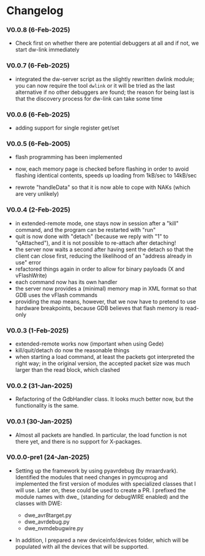 # Changelog

### V0.0.8 (6-Feb-2025)

- Check first on whether there are potential debuggers at all and if not, we start dw-link immediately

### V0.0.7 (6-Feb-2025)

- integrated the dw-server script as the slightly rewritten dwlink module; you can now require the tool `dwlink` or it will be tried as the last alternative if no other debuggers are found; the reason for being last is that the discovery process for dw-link can take some time

### V0.0.6 (6-Feb-2025)

- adding support for single register get/set

### V0.0.5 (6-Feb-2005)

- flash programming has been implemented
- now, each memory page is checked before flashing in order to avoid flashing identical contents, speeds up loading from 1kB/sec to 14kB/sec

- rewrote "handleData" so that it is now able to cope with NAKs (which are very unlikely)

### V0.0.4 (2-Feb-2025)

- in extended-remote mode, one stays now in session after a "kill"
  command, and the program can be restarted with "run"
- quit is now done with "detach" (because we reply with "1" to "qAttached"), and it is not possible to re-attach after detaching!
- the server now waits a second after having sent the detach so that
  the client can close first, reducing the likelihood of an "address
  already in use" error
- refactored things again in order to allow for binary payloads (X and
  vFlashWrite)
- each command now has its own handler
- the server now provides a (minimal) memory map in XML format so that GDB uses
  the vFlash commands
- providing the map means, however, that we now have to pretend to use hardware
  breakpoints, because GDB believes that flash memory is read-only

### V0.0.3 (1-Feb-2025)

- extended-remote works now (important when using Gede)
- kill/quit/detach do now the reasonable things
- when starting a load command, at least the packets got interpreted
  the right way; in the original version, the accepted packet size was
  much larger than the read block, which clashed

### V0.0.2 (31-Jan-2025)

- Refactoring of the GdbHandler class. It looks much better now, but the functionality is the same. 

### V0.0.1 (30-Jan-2025)

- Almost all packets are handled. In particular, the load function is not there yet, and there is no support for X-packages.

### V0.0.0-pre1 (24-Jan-2025)

- Setting up the framework by using pyavrdebug (by mraardvark). Identified the modules that need changes in pymcuprog and implemented the first version of modules with specialized classes that I will use. Later on, these could be used to create a PR. I prefixed the module names with dwe_ (standing for debugWIRE enabled) and the classes with DWE:
  - dwe_avr8target.py
  - dwe_avrdebug.py
  - dwe_nvmdebugwire.py

- In addition, I prepared a new deviceinfo/devices folder, which will be populated with all the devices that will be supported.

